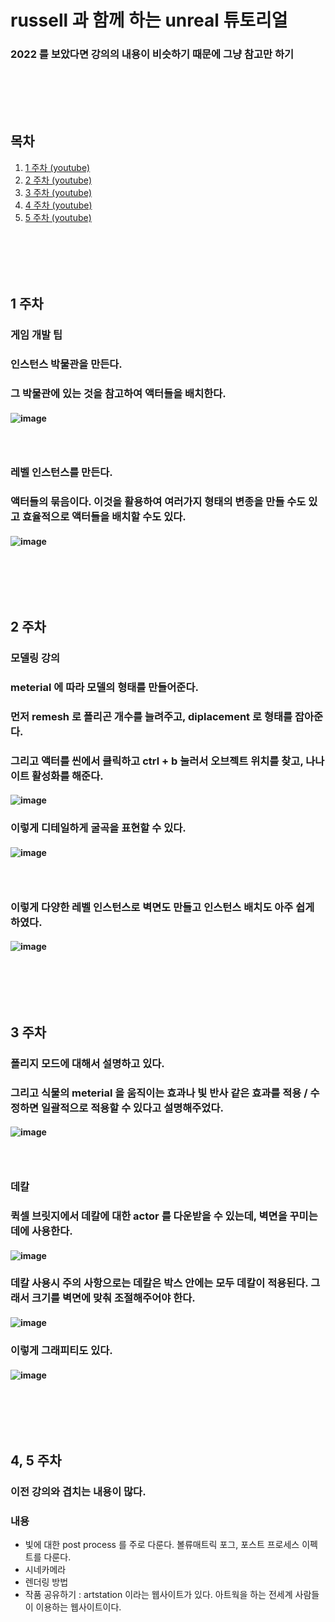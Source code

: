 # russell 과 함께 하는 unreal 튜토리얼
### 2022 를 보았다면 강의의 내용이 비슷하기 때문에 그냥 참고만 하기
### <br/><br/><br/>

## 목차
1. [1 주차 (youtube)](https://www.youtube.com/watch?v=IuEmzI2sbLo&t=130s)
2. [2 주차 (youtube)](https://www.youtube.com/watch?v=Le6C_VPrDVs)
3. [3 주차 (youtube)](https://www.youtube.com/watch?v=2KGCrAEID7w)
4. [4 주차 (youtube)](https://www.youtube.com/watch?v=uRPglZFql9s)
5. [5 주차 (youtube)](https://www.youtube.com/watch?v=ql5X1kZfGmg&list=PLkHDai4yit5X46rqU9PIYqh25Pbye_RJj&index=5)
### <br/><br/><br/>


## 1 주차
### 게임 개발 팁
### 인스턴스 박물관을 만든다.
### 그 박물관에 있는 것을 참고하여 액터들을 배치한다.
#### ![image](https://github.com/Shin-jongwhan/unreal_engine/assets/62974484/7da15d01-54dc-4fe2-9ca4-83e177b8f90d)
### <br/>

### 레벨 인스턴스를 만든다.
### 액터들의 묶음이다. 이것을 활용하여 여러가지 형태의 변종을 만들 수도 있고 효율적으로 액터들을 배치할 수도 있다.
#### ![image](https://github.com/Shin-jongwhan/unreal_engine/assets/62974484/e3bf8458-5dda-4332-b873-85a8d6f10f95)
### <br/><br/><br/>

## 2 주차
### 모델링 강의
### meterial 에 따라 모델의 형태를 만들어준다.
### 먼저 remesh 로 폴리곤 개수를 늘려주고, diplacement 로 형태를 잡아준다.
### 그리고 액터를 씬에서 클릭하고 ctrl + b 눌러서 오브젝트 위치를 찾고, 나나이트 활성화를 해준다.
#### ![image](https://github.com/Shin-jongwhan/unreal_engine/assets/62974484/8bde81f0-3f6c-4cd4-bffc-7ade714d5083)
### 이렇게 디테일하게 굴곡을 표현할 수 있다.
#### ![image](https://github.com/Shin-jongwhan/unreal_engine/assets/62974484/c6814a18-711d-4e2d-8904-4ea85862f120)
### <br/>

### 이렇게 다양한 레벨 인스턴스로 벽면도 만들고 인스턴스 배치도 아주 쉽게 하였다.
#### ![image](https://github.com/Shin-jongwhan/unreal_engine/assets/62974484/f3eee71e-e1de-4717-9ea2-946ed385bde2)
### <br/><br/><br/>

## 3 주차
### 폴리지 모드에 대해서 설명하고 있다.
### 그리고 식물의 meterial 을 움직이는 효과나 빛 반사 같은 효과를 적용 / 수정하면 일괄적으로 적용할 수 있다고 설명해주었다.
#### ![image](https://github.com/Shin-jongwhan/unreal_engine/assets/62974484/87026915-6d17-41c6-9e94-46bbe799dbaa)
### <br/>

### 데칼
### 퀵셀 브릿지에서 데칼에 대한 actor 를 다운받을 수 있는데, 벽면을 꾸미는 데에 사용한다.
#### ![image](https://github.com/Shin-jongwhan/unreal_engine/assets/62974484/166ba52a-91db-4491-90f3-7d38aa5fbeea)
### 데칼 사용시 주의 사항으로는 데칼은 박스 안에는 모두 데칼이 적용된다. 그래서 크기를 벽면에 맞춰 조절해주어야 한다.
#### ![image](https://github.com/Shin-jongwhan/unreal_engine/assets/62974484/ed100b9f-09be-4c08-83f9-e39d4afc1fe7)
### 이렇게 그래피티도 있다.
#### ![image](https://github.com/Shin-jongwhan/unreal_engine/assets/62974484/59c386c2-9473-41c4-b05b-2e7e738b94f0)
### <br/><br/><br/>

## 4, 5 주차
### 이전 강의와 겹치는 내용이 많다.
### 내용
- 빛에 대한 post process 를 주로 다룬다. 볼류매트릭 포그, 포스트 프로세스 이펙트를 다룬다.
- 시네카메라
- 렌더링 방법
- 작품 공유하기 : artstation 이라는 웹사이트가 있다. 아트웍을 하는 전세계 사람들이 이용하는 웹사이트이다.
### <br/><br/><br/>

